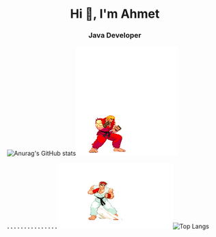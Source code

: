 <h1 align="center">Hi 👋, I'm Ahmet</h1>
<h3 align="center">Java Developer</h3>

![Anurag's GitHub stats](https://github-readme-stats.vercel.app/api?username=turakahmet&show_icons=true&theme=radical)![](https://github.com/turakahmet/banner/blob/main/WiCG_.gif?raw=true)

**.&nbsp;.&nbsp;.&nbsp;.&nbsp;.&nbsp;.&nbsp;.&nbsp;.&nbsp;.&nbsp;.&nbsp;.&nbsp;.&nbsp;.&nbsp;.&nbsp;.**![](https://github.com/turakahmet/banner/blob/main/WiCG.gif?raw=true)![Top Langs](https://github-readme-stats.vercel.app/api/top-langs/?username=anuraghazra&layout=compact&theme=radical)


